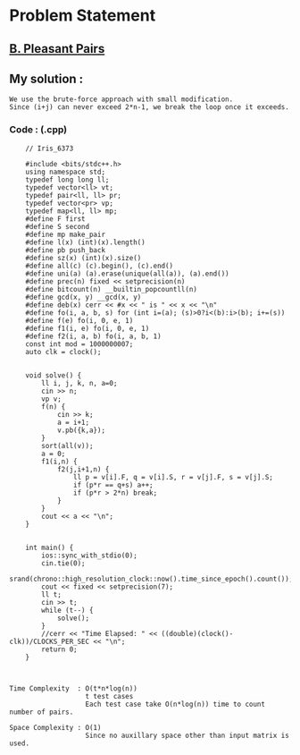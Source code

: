 # Problem Statement

## [B. Pleasant Pairs](https://codeforces.com/contest/1541/problem/B)


## My solution : 

    We use the brute-force approach with small modification.
    Since (i+j) can never exceed 2*n-1, we break the loop once it exceeds.
  
        
   ### Code : (.cpp)  
   
        // Iris_6373

        #include <bits/stdc++.h>
        using namespace std;
        typedef long long ll;
        typedef vector<ll> vt;
        typedef pair<ll, ll> pr;
        typedef vector<pr> vp;
        typedef map<ll, ll> mp;
        #define F first
        #define S second
        #define mp make_pair
        #define l(x) (int)(x).length()
        #define pb push_back
        #define sz(x) (int)(x).size()
        #define all(c) (c).begin(), (c).end()
        #define uni(a) (a).erase(unique(all(a)), (a).end())
        #define prec(n) fixed << setprecision(n)
        #define bitcount(n) __builtin_popcountll(n)
        #define gcd(x, y) __gcd(x, y)
        #define deb(x) cerr << #x << " is " << x << "\n"
        #define fo(i, a, b, s) for (int i=(a); (s)>0?i<(b):i>(b); i+=(s))
        #define f(e) fo(i, 0, e, 1)
        #define f1(i, e) fo(i, 0, e, 1)
        #define f2(i, a, b) fo(i, a, b, 1)
        const int mod = 1000000007;
        auto clk = clock();


        void solve() {  
            ll i, j, k, n, a=0;
            cin >> n;
            vp v;
            f(n) {
                cin >> k;
                a = i+1;
                v.pb({k,a});
            }
            sort(all(v));
            a = 0;
            f1(i,n) {
                f2(j,i+1,n) {
                    ll p = v[i].F, q = v[i].S, r = v[j].F, s = v[j].S;
                    if (p*r == q+s) a++;
                    if (p*r > 2*n) break;
                }
            }
            cout << a << "\n";
        }


        int main() {
            ios::sync_with_stdio(0);
            cin.tie(0);
            srand(chrono::high_resolution_clock::now().time_since_epoch().count());
            cout << fixed << setprecision(7);
            ll t;
            cin >> t;
            while (t--) {
                solve();
            }
            //cerr << "Time Elapsed: " << ((double)(clock()-clk))/CLOCKS_PER_SEC << "\n";
            return 0;
        }   

   
   
    Time Complexity  : O(t*n*log(n))
                       t test cases
                       Each test case take O(n*log(n)) time to count number of pairs.

    Space Complexity : O(1)  
                       Since no auxillary space other than input matrix is used.
